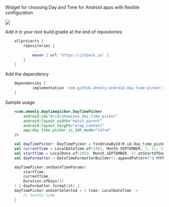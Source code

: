 Widget for choosing Day and Time for Android apps with flexible configuration 

<image src=screenshot.png />

Add it in your root build.gradle at the end of repositories:
```groovy
	allprojects {
		repositories {
			...
			maven { url 'https://jitpack.io' }
		}
	}
```
Add the dependency
```groovy
	dependencies {
	        implementation 'com.github.wheely:android-day-time-picker:1.0.0'
	}
```
Sample usage
```xml
    <com.wheely.daytimepicker.DayTimePicker
        android:id="@+id/showcase_day_time_picker"
        android:layout_width="match_parent"
        android:layout_height="wrap_content"
        app:day_time_picker_is_24h_mode="false"
    />
```
```kotlin
    val dayTimePicker: DayTimePicker = findViewById(R.id.day_time_picker)
    val currentTime = LocalDateTime.of(1993, Month.SEPTEMBER, 3, 21, 21)
    val startTime = LocalDate.of(1993, Month.SEPTEMBER, 2).atStartOfDay()
    val dayFormatter = DateTimeFormatterBuilder().appendPattern("d MMMM YYYY").toFormatter()

    dayTimePicker.setDateTimeParams(
        startTime,
        currentTime,
        Duration.ofDays(3)
    ) { dayFormatter.format(it) }
    dayTimePicker.onUserSelected = { time: LocalDateTime ->
        // handle time
    }
```
